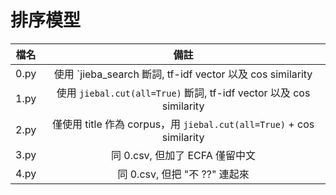 # 排序模型

| 檔名 | 備註 |
| :--: | :--: |
| 0.py | 使用 `jieba_search 斷詞, tf-idf vector 以及 cos similarity |
| 1.py | 使用 `jiebal.cut(all=True)` 斷詞, tf-idf vector 以及 cos similarity |
| 2.py | 僅使用 title 作為 corpus，用 `jiebal.cut(all=True)` + cos similarity |
| 3.py | 同 0.csv, 但加了 ECFA 僅留中文 |
| 4.py | 同 0.csv, 但把 "不 ??" 連起來 |
